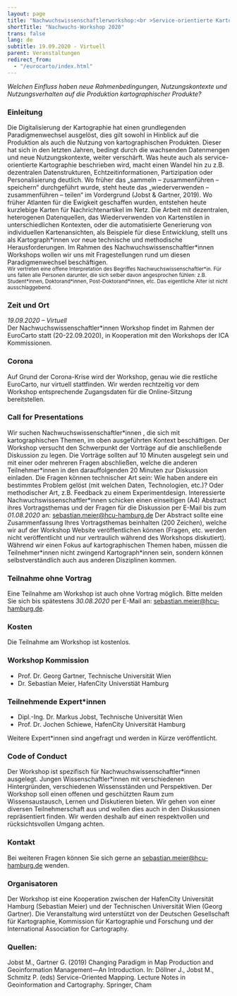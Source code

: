 ```yaml
---
layout: page
title: "Nachwuchswissenschaftlerworkshop:<br >Service-orientierte Kartographie"
shortTitle: "Nachwuchs-Workshop 2020"
trans: false
lang: de
subtitle: 19.09.2020 - Virtuell
parent: Veranstaltungen
redirect_from:
  - "/eurocarto/index.html"
---
```


*Welchen Einfluss haben neue Rahmenbedingungen, Nutzungskontexte und Nutzungsverhalten auf die Produktion kartographischer Produkte?*

### Einleitung

Die Digitalisierung der Kartographie hat einen grundlegenden Paradigmenwechsel ausgelöst, dies gilt sowohl in Hinblick auf die Produktion als auch die Nutzung von kartographischen Produkten. Dieser hat sich in den letzten Jahren, bedingt durch die wachsenden Datenmengen und neue Nutzungskontexte, weiter verschärft. Was heute auch als service-orientierte Kartographie beschrieben wird, macht einen Wandel hin zu z.B. dezentralen Datenstrukturen, Echtzeitinformationen, Partizipation oder Personalisierung deutlich. Wo früher das „sammeln – zusammenführen – speichern“ durchgeführt wurde, steht heute das „wiederverwenden – zusammenführen – teilen“ im Vordergrund (Jobst & Gartner, 2019). Wo früher Atlanten für die Ewigkeit geschaffen wurden, entstehen heute kurzlebige Karten für Nachrichtenartikel im Netz. Die Arbeit mit dezentralen, heterogenen Datenquellen, das Wiederverwenden von Kartenstilen in unterschiedlichen Kontexten, oder die automatisierte Generierung von individuellen Kartenansichten, als Beispiele für diese Entwicklung, stellt uns als Kartograph\*innen vor neue technische und methodische Herausforderungen. Im Rahmen des Nachwuchswissenschaftler\*innen Workshops wollen wir uns mit Fragestellungen rund um diesen Paradigmenwechsel beschäftigen.
<br /><small>Wir vertreten eine offene Interpretation des Begriffes Nachwuchswissenschaftler\*in. Für uns fallen alle Personen darunter, die sich selber davon angesprochen fühlen: z.B. Student\*innen, Doktorand\*innen, Post-Doktorand\*innen, etc. Das eigentliche Alter ist nicht ausschlaggebend.</small>

### Zeit und Ort
*19.09.2020 – Virtuell*<br />
Der Nachwuchswissenschaftler*innen Workshop findet im Rahmen der EuroCarto statt (20-22.09.2020), in Kooperation mit den Workshops der ICA Kommissionen.

### Corona
Auf Grund der Corona-Krise wird der Workshop, genau wie die restliche EuroCarto, nur virtuell stattfinden. Wir werden rechtzeitig vor dem Workshop entsprechende Zugangsdaten für die Online-Sitzung bereitstellen.

### Call for Presentations
Wir suchen Nachwuchswissenschaftler\*innen , die sich mit kartographischen Themen, im oben ausgeführten Kontext beschäftigen. Der Workshop versucht den Schwerpunkt der Vorträge auf die anschließende Diskussion zu legen. Die Vorträge sollten auf 10 Minuten ausgelegt sein und mit einer oder mehreren Fragen abschließen, welche die anderen Teilnehmer\*innen in den darauffolgenden 20 Minuten zur Diskussion einladen. Die Fragen können technischer Art sein: Wie haben andere ein bestimmtes Problem gelöst (mit welchen Daten, Technologien, etc.)? Oder methodischer Art, z.B. Feedback zu einem Experimentdesign. Interessierte Nachwuchswissenschaftler\*innen schicken einen einseitigen (A4) Abstract ihres Vortragsthemas und der Fragen für die Diskussion per E-Mail bis zum *01.08.2020* an: [sebastian.meier@hcu-hamburg.de](mailto:sebastian.meier@hcu-hamburg.de) Der Abstract sollte eine Zusammenfassung Ihres Vortragsthemas beinhalten (200 Zeichen), welche wir auf der Workshop Website veröffentlichen können (Fragen, etc. werden nicht veröffentlicht und nur vertraulich während des Workshops diskutiert). Während wir einen Fokus auf kartographischen Themen haben, müssen die Teilnehmer\*innen nicht zwingend Kartograph*innen sein, sondern können selbstverständlich auch aus anderen Disziplinen kommen.

### Teilnahme ohne Vortrag
Eine Teilnahme am Workshop ist auch ohne Vortrag möglich. Bitte melden Sie sich bis spätestens *30.08.2020* per E-Mail an: [sebastian.meier@hcu-hamburg.de](mailto:sebastian.meier@hcu-hamburg.de).

### Kosten
Die Teilnahme am Workshop ist kostenlos.

### Workshop Kommission
- Prof. Dr. Georg Gartner, Technische Universität Wien
- Dr. Sebastian Meier, HafenCity Universtiät Hamburg

### Teilnehmende Expert*innen
- Dipl.-Ing. Dr. Markus Jobst, Technische Universität Wien
- Prof. Dr. Jochen Schiewe, HafenCity Universität Hamburg

Weitere Expert\*innen sind angefragt und werden in Kürze veröffentlicht.

### Code of Conduct
Der Workshop ist spezifisch für Nachwuchswissenschaftler\*innen ausgelegt. Jungen Wissenschaftler\*innen mit verschiedenen Hintergründen, verschiedenen Wissensständen und Perspektiven. Der Workshop soll einen offenen und geschützten Raum zum Wissensaustausch, Lernen und Diskutieren bieten. Wir gehen von einer diversen Teilnehmerschaft aus und wollen dies auch in den Diskussionen repräsentiert finden. Wir werden deshalb auf einen respektvollen und rücksichtsvollen Umgang achten.

### Kontakt
Bei weiteren Fragen können Sie sich gerne an [sebastian.meier@hcu-hamburg.de](mailto:sebastian.meier@hcu-hamburg.de) wenden.

### Organisatoren
Der Workshop ist eine Kooperation zwischen der HafenCity Universität Hamburg (Sebastian Meier) und der Technischen Universität Wien (Georg Gartner). Die Veranstaltung wird unterstützt von der Deutschen Gesellschaft für Kartographie, Kommission für Kartographie und Forschung und der International Association for Cartography.

### Quellen:
Jobst M., Gartner G. (2019) Changing Paradigm in Map Production and Geoinformation Management—An Introduction. In: Döllner J., Jobst M., Schmitz P. (eds) Service-Oriented Mapping. Lecture Notes in Geoinformation and Cartography. Springer, Cham
